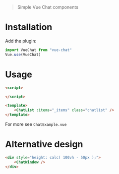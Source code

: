 > Simple Vue Chat components

# Installation
Add the plugin: 
```js
import VueChat from "vue-chat"
Vue.use(VueChat)
```

# Usage
```html
<script>

</script>

<template>
    <ChatList :items="_items" class="chatlist" />
</template>
```

For more see `ChatExample.vue`


# Alternative design
```html
<div style="height: calc( 100vh - 50px );">
    <ChatWindow />
</div>
```